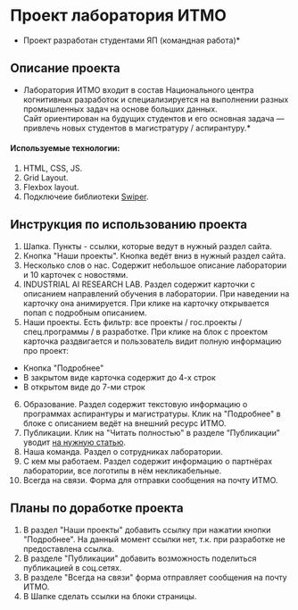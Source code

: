 # Проект лаборатория ИТМО
* Проект разработан студентами ЯП (командная работа)*
## Описание проекта
* Лаборатория ИТМО входит в состав Национального центра когнитивных разработок и специализируется на выполнении разных промышленных задач на основе больших данных.  
Сайт ориентирован на будущих студентов и его основная задача — привлечь новых студентов в магистратуру / аспирантуру.*
#### Используемые технологии:
1. HTML, CSS, JS.
2. Grid Layout.
3. Flexbox layout.
4. Подключеие библиотеки [Swiper](https://swiperjs.com).
## Инструкция по использованию проекта
1. Шапка. Пункты - ссылки, которые ведут в нужный раздел сайта.
2. Кнопка "Наши проекты". Кнопка ведёт вниз в нужный раздел сайта.
3. Несколько слов о нас. Содержит небольшое описание лаборатории и 10 карточек с новостями.
4. INDUSTRIAL AI RESEARCH LAB. Раздел содержит карточки с описанием направлений обучения в лаборатории. При наведении на карточку она анимируется. При клике на карточку открывается попап с подробным описанием.
5. Наши проекты. Есть фильтр: все проекты / гос.проекты / спец.программы / в разработке. При клике на блок с проектом карточка раздвигается и пользователь видит полную информацию про проект:  
* Кнопка "Подробнее"
* В закрытом виде карточка содержит до 4-х строк
* В открытом виде до 7-ми строк
6. Образование. Раздел содержит текстовую информацию о программах аспирантуры и магистратуры. Клик на "Подробнее" в блоке с описанием ведёт на внешний ресурс ИТМО.
7. Публикации. Клик на "Читать полностью" в разделе “Публикации” уводит [на нужную статью](https://scholar.google.ru/citations?hl=ru&user=r5WYVCIAAAAJ&view_op=list_works&sortby=pubdate).
8. Наша команда. Раздел о сотрудниках лаборатории.
9. С кем мы работаем. Раздел содержит информацию о партнёрах лаборатории, все логотипы в нём некликабельные.
10. Всегда на связи. Форма для отправки сообщения на почту ИТМО.
## Планы по доработке проекта
1. В раздел "Наши проекты" добавить ссылку при нажатии кнопки "Подробнее". На данный момент ссылки нет, т.к. при разработке не предоставлена ссылка.
2. В разделе "Публикации" добавить возможность поделиться публикацией в соц.сетях.
3. В разделе "Всегда на связи" форма отправляет сообщения на почту ИТМО.
4. В Шапке сделать ссылки на блоки страницы.
